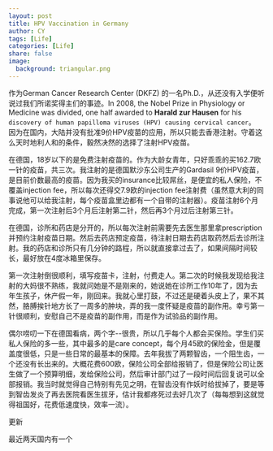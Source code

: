```yaml
---
layout: post
title: HPV Vaccination in Germany
author: CY
tags: [Life]
categories: [Life]
share: false
image:
  background: triangular.png 
---
```




作为German Cancer Research Center (DKFZ) 的一名Ph.D.，从还没有入学便听说过我们所诺奖得主们的事迹。In 2008, the Nobel Prize in Physiology or Medicine was divided, one half awarded to **Harald zur Hausen** for his `discovery of human papilloma viruses (HPV) causing cervical cancer`。 因为在国内，大陆并没有批准9价HPV疫苗的应用，所以只能去香港注射。守着这么天时地利人和的条件，毅然决然的选择了注射HPV疫苗。

在德国，18岁以下的是免费注射疫苗的。作为大龄女青年，只好乖乖的买162.7欧一针的疫苗，共三次。我注射的是德国默沙东公司生产的Gardasil 9价HPV疫苗，是目前价数最高的疫苗。因为我买的insurance比较屌丝，是便宜的私人保险，不覆盖injection fee，所以每次还得交7.9欧的injection fee注射费（虽然意大利的同事说他可以给我注射，每个疫苗盒里边都有一个自带的注射器）。疫苗注射6个月完成，第一次注射后3个月后注射第二针，然后再3个月过后注射第三针。

在德国，诊所和药店是分开的，所以每次注射前需要先去医生那里拿prescription并预约注射疫苗日期。然后去药店预定疫苗，待注射日期去药店取药然后去诊所注射。我的药店和诊所只有几分钟的路程，所以就直接拿过去了，如果间隔时间较长，最好放在4度冰箱里保存。

第一次注射倒很顺利，填写疫苗卡，注射，付费走人。第二次的时候我发现给我注射的大妈很不熟练，我就问她是不是刚来的，她说她在诊所工作10年了，因为去年生孩子，休产假一年，刚回来。我就心里打鼓，不过还是硬着头皮上了，果不其然，胳膊挨针地方长了一周多的肿块，弄的我一度怀疑是疫苗的副作用。幸亏第一针很顺利，安慰自己不是疫苗的副作用，而是作为试验品的副作用。

偶尔唠叨一下在德国看病，两个字--很贵，所以几乎每个人都会买保险。学生们买私人保险的多一些，其中最多的是care concept，每个月45欧的保险金，但是覆盖度很低，只是一些日常的最基本的保障。去年我拔了两颗智齿，一个阻生齿，一个还没有长出来的。大概花费600欧，保险公司全部给报销了，但是保险公司让医生做了一个预算明细，发给保险公司，然后审计部门过了一段时间后回复说可以全部报销。我当时就觉得自己特别有先见之明，在智齿没有作妖时给拔掉了，要是等到智齿发炎了再去医院看医生拔牙，估计我都疼死过去好几次了（每每想到这就觉得祖国好，花费低速度快，效率一流）。



更新

最近两天国内有一个



 























